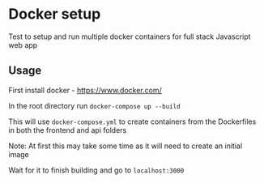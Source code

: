 # Docker setup
Test to setup and run multiple docker containers for full stack Javascript web app

## Usage

First install docker - https://www.docker.com/

In the root directory run ```docker-compose up --build```

This will use ```docker-compose.yml``` to create containers from the Dockerfiles in both the frontend and api folders

Note: At first this may take some time as it will need to create an initial image

Wait for it to finish building and go to ```localhost:3000```
